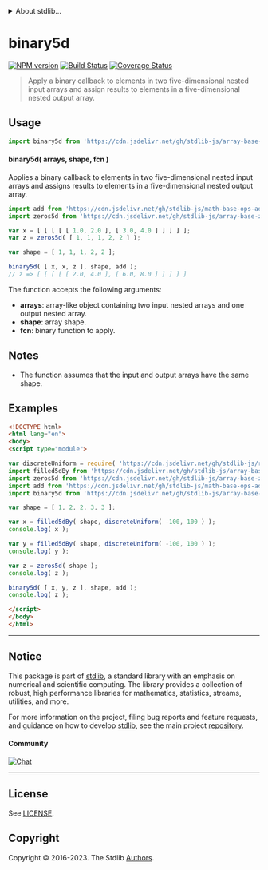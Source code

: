 <!--

@license Apache-2.0

Copyright (c) 2023 The Stdlib Authors.

Licensed under the Apache License, Version 2.0 (the "License");
you may not use this file except in compliance with the License.
You may obtain a copy of the License at

   http://www.apache.org/licenses/LICENSE-2.0

Unless required by applicable law or agreed to in writing, software
distributed under the License is distributed on an "AS IS" BASIS,
WITHOUT WARRANTIES OR CONDITIONS OF ANY KIND, either express or implied.
See the License for the specific language governing permissions and
limitations under the License.

-->


<details>
  <summary>
    About stdlib...
  </summary>
  <p>We believe in a future in which the web is a preferred environment for numerical computation. To help realize this future, we've built stdlib. stdlib is a standard library, with an emphasis on numerical and scientific computation, written in JavaScript (and C) for execution in browsers and in Node.js.</p>
  <p>The library is fully decomposable, being architected in such a way that you can swap out and mix and match APIs and functionality to cater to your exact preferences and use cases.</p>
  <p>When you use stdlib, you can be absolutely certain that you are using the most thorough, rigorous, well-written, studied, documented, tested, measured, and high-quality code out there.</p>
  <p>To join us in bringing numerical computing to the web, get started by checking us out on <a href="https://github.com/stdlib-js/stdlib">GitHub</a>, and please consider <a href="https://opencollective.com/stdlib">financially supporting stdlib</a>. We greatly appreciate your continued support!</p>
</details>

# binary5d

[![NPM version][npm-image]][npm-url] [![Build Status][test-image]][test-url] [![Coverage Status][coverage-image]][coverage-url] <!-- [![dependencies][dependencies-image]][dependencies-url] -->

> Apply a binary callback to elements in two five-dimensional nested input arrays and assign results to elements in a five-dimensional nested output array.

<section class="intro">

</section>

<!-- /.intro -->



<section class="usage">

## Usage

```javascript
import binary5d from 'https://cdn.jsdelivr.net/gh/stdlib-js/array-base-binary5d@v0.0.0-esm/index.mjs';
```

#### binary5d( arrays, shape, fcn )

Applies a binary callback to elements in two five-dimensional nested input arrays and assigns results to elements in a five-dimensional nested output array.

```javascript
import add from 'https://cdn.jsdelivr.net/gh/stdlib-js/math-base-ops-add@esm/index.mjs';
import zeros5d from 'https://cdn.jsdelivr.net/gh/stdlib-js/array-base-zeros5d@esm/index.mjs';

var x = [ [ [ [ [ 1.0, 2.0 ], [ 3.0, 4.0 ] ] ] ] ];
var z = zeros5d( [ 1, 1, 1, 2, 2 ] );

var shape = [ 1, 1, 1, 2, 2 ];

binary5d( [ x, x, z ], shape, add );
// z => [ [ [ [ [ 2.0, 4.0 ], [ 6.0, 8.0 ] ] ] ] ]
```

The function accepts the following arguments:

-   **arrays**: array-like object containing two input nested arrays and one output nested array.
-   **shape**: array shape.
-   **fcn**: binary function to apply.

</section>

<!-- /.usage -->

<section class="notes">

## Notes

-   The function assumes that the input and output arrays have the same shape.

</section>

<!-- /.notes -->

<section class="examples">

## Examples

<!-- eslint no-undef: "error" -->

```html
<!DOCTYPE html>
<html lang="en">
<body>
<script type="module">

var discreteUniform = require( 'https://cdn.jsdelivr.net/gh/stdlib-js/random-base-discrete-uniform' ).factory;
import filled5dBy from 'https://cdn.jsdelivr.net/gh/stdlib-js/array-base-filled5d-by@esm/index.mjs';
import zeros5d from 'https://cdn.jsdelivr.net/gh/stdlib-js/array-base-zeros5d@esm/index.mjs';
import add from 'https://cdn.jsdelivr.net/gh/stdlib-js/math-base-ops-add@esm/index.mjs';
import binary5d from 'https://cdn.jsdelivr.net/gh/stdlib-js/array-base-binary5d@v0.0.0-esm/index.mjs';

var shape = [ 1, 2, 2, 3, 3 ];

var x = filled5dBy( shape, discreteUniform( -100, 100 ) );
console.log( x );

var y = filled5dBy( shape, discreteUniform( -100, 100 ) );
console.log( y );

var z = zeros5d( shape );
console.log( z );

binary5d( [ x, y, z ], shape, add );
console.log( z );

</script>
</body>
</html>
```

</section>

<!-- /.examples -->

<!-- Section for related `stdlib` packages. Do not manually edit this section, as it is automatically populated. -->

<section class="related">

</section>

<!-- /.related -->

<!-- Section for all links. Make sure to keep an empty line after the `section` element and another before the `/section` close. -->


<section class="main-repo" >

* * *

## Notice

This package is part of [stdlib][stdlib], a standard library with an emphasis on numerical and scientific computing. The library provides a collection of robust, high performance libraries for mathematics, statistics, streams, utilities, and more.

For more information on the project, filing bug reports and feature requests, and guidance on how to develop [stdlib][stdlib], see the main project [repository][stdlib].

#### Community

[![Chat][chat-image]][chat-url]

---

## License

See [LICENSE][stdlib-license].


## Copyright

Copyright &copy; 2016-2023. The Stdlib [Authors][stdlib-authors].

</section>

<!-- /.stdlib -->

<!-- Section for all links. Make sure to keep an empty line after the `section` element and another before the `/section` close. -->

<section class="links">

[npm-image]: http://img.shields.io/npm/v/@stdlib/array-base-binary5d.svg
[npm-url]: https://npmjs.org/package/@stdlib/array-base-binary5d

[test-image]: https://github.com/stdlib-js/array-base-binary5d/actions/workflows/test.yml/badge.svg?branch=main
[test-url]: https://github.com/stdlib-js/array-base-binary5d/actions/workflows/test.yml?query=branch:main

[coverage-image]: https://img.shields.io/codecov/c/github/stdlib-js/array-base-binary5d/main.svg
[coverage-url]: https://codecov.io/github/stdlib-js/array-base-binary5d?branch=main

<!--

[dependencies-image]: https://img.shields.io/david/stdlib-js/array-base-binary5d.svg
[dependencies-url]: https://david-dm.org/stdlib-js/array-base-binary5d/main

-->

[chat-image]: https://img.shields.io/gitter/room/stdlib-js/stdlib.svg
[chat-url]: https://app.gitter.im/#/room/#stdlib-js_stdlib:gitter.im

[stdlib]: https://github.com/stdlib-js/stdlib

[stdlib-authors]: https://github.com/stdlib-js/stdlib/graphs/contributors

[umd]: https://github.com/umdjs/umd
[es-module]: https://developer.mozilla.org/en-US/docs/Web/JavaScript/Guide/Modules

[deno-url]: https://github.com/stdlib-js/array-base-binary5d/tree/deno
[umd-url]: https://github.com/stdlib-js/array-base-binary5d/tree/umd
[esm-url]: https://github.com/stdlib-js/array-base-binary5d/tree/esm
[branches-url]: https://github.com/stdlib-js/array-base-binary5d/blob/main/branches.md

[stdlib-license]: https://raw.githubusercontent.com/stdlib-js/array-base-binary5d/main/LICENSE

</section>

<!-- /.links -->
